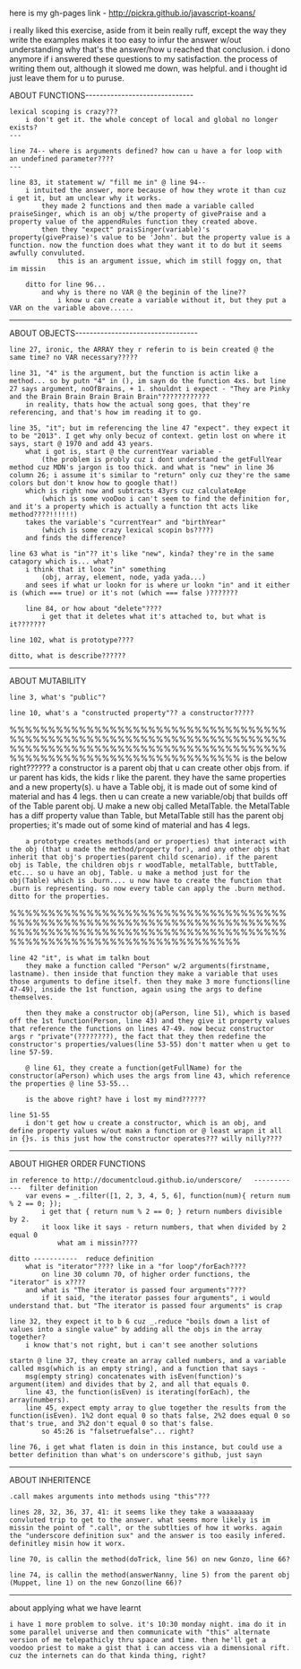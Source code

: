 here is my gh-pages link - 
http://pickra.github.io/javascript-koans/


i really liked this exercise, aside from it bein really ruff, except the way they write the examples makes it too easy to infur the answer w/out understanding why that's the answer/how u reached that conclusion. i dono anymore if i answered these questions to my satisfaction. the process of writing them out, although it slowed me down, was helpful. and i thought id just leave them for u to puruse.




ABOUT FUNCTIONS------------------------------

	lexical scoping is crazy???
		i don't get it. the whole concept of local and global no longer exists?
	---

	line 74-- where is arguments defined? how can u have a for loop with an undefined parameter????
	---

	line 83, it statement w/ "fill me in" @ line 94--
		i intuited the answer, more because of how they wrote it than cuz i get it, but am unclear why it works.
			they made 2 functions and then made a variable called praiseSinger, which is an obj w/the property of givePraise and a property value of the appendRules function they created above.
			then they "expect" praisSinger(variable)'s property(givePraise)'s value to be 'John'. but the property value is a function. now the function does what they want it to do but it seems awfully convuluted.	
				this is an argument issue, which im still foggy on, that im missin

		ditto for line 96...
			and why is there no VAR @ the beginin of the line?? 
				i know u can create a variable without it, but they put a VAR on the variable above......
--------------------------------------------------------------------------------------------------------------------

ABOUT OBJECTS----------------------------------

	line 27, ironic, the ARRAY they r referin to is bein created @ the same time? no VAR necessary?????

	line 31, "4" is the argument, but the function is actin like a method... so by putn "4" in (), im sayn do the function 4xs. but line 27 says argument, noOfBrains, + 1. shouldnt i expect - "They are Pinky and the Brain Brain Brain Brain Brain"???????????? 
		in reality, thats how the actual song goes, that they're referencing, and that's how im reading it to go.

	line 35, "it"; but im referencing the line 47 "expect". they expect it to be "2013". I get why only becuz of context. getin lost on where it says, start @ 1970 and add 43 years.
		what i got is, start @ the currentYear variable -	
			(the problem is probly cuz i dont understand the getFullYear method cuz MDN's jargon is too thick. and what is "new" in line 36 column 26; i assume it's similar to "return" only cuz they're the same colors but don't know how to google that!)
		which is right now and subtracts 43yrs cuz calculateAge 
			(which is some vooDoo i can't seem to find the definition for, and it's a property which is actually a function tht acts like  method????!!!!!!) 
		takes the variable's "currentYear" and "birthYear"
			(which is some crazy lexical scopin bs????) 
		and finds the difference?

	line 63 what is "in"?? it's like "new", kinda? they're in the same catagory which is... what?
		i think that it loox "in" something 
			(obj, array, element, node, yada yada...)
		and sees if what ur lookn for is where ur lookn "in" and it either is (which === true) or it's not (which === false )???????

		line 84, or how about "delete"???? 
			i get that it deletes what it's attached to, but what is it???????

	line 102, what is prototype????	

	ditto, what is describe??????
----------------------------------------------------------------------------------------------------------------------------

ABOUT MUTABILITY

	line 3, what's "public"?

	line 10, what's a "constructed property"?? a constructor?????
%%%%%%%%%%%%%%%%%%%%%%%%%%%%%%%%%%%%%%%%%%%%%%%%%%%%%%%%%%%%%%%%%%%%%%%%%%%%%%%%%%%%%%%%%%%%%%%%%%%%%%%%%%%%%%%%%%%%%%%%%%%%%%%%%%%%%%%%%%
	is the below right??????
		a constructor is a parent obj that u can create other objs from. if ur parent has kids, the kids r like the parent. they have the same properties and a new property(s). u have a Table obj, it is made out of some kind of material and has 4 legs. then u can create a new variable/obj that builds off of the Table parent obj. U make a new obj called MetalTable. the MetalTable has a diff property value than Table, but MetalTable still has the parent obj properties; it's made out of some kind of material and has 4 legs.

		a prototype creates methods(and or properties) that interact with the obj (that u made the method/property for), and any other objs that inherit that obj's properties(parent child scenario). if the parent obj is Table, the children objs r woodTable, metalTable, buttTable, etc... so u have an obj, Table. u make a method just for the obj(Table) which is .burn.... u now have to create the function that .burn is representing. so now every table can apply the .burn method. ditto for the properties.
%%%%%%%%%%%%%%%%%%%%%%%%%%%%%%%%%%%%%%%%%%%%%%%%%%%%%%%%%%%%%%%%%%%%%%%%%%%%%%%%%%%%%%%%%%%%%%%%%%%%%%%%%%%%%%%%%%%%%%%%%%%%%%%%%%%%%%%%%%


	line 42 "it", is what im talkn bout
		they make a function called "Person" w/2 arguments(firstname, lastname). then inside that function they make a variable that uses those arguments to define itself. then they make 3 more functions(line 47-49), inside the 1st function, again using the args to define themselves.	
		
		then they make a constructor obj(aPerson, line 51), which is based off the 1st function(Person, line 43) and they give it property values that reference the functions on lines 47-49. now becuz constructor args r "private"(????????), the fact that they then redefine the constructor's properties/values(line 53-55) don't matter when u get to line 57-59.

		@ line 61, they create a function(getFullName) for the constructor(aPerson) which uses the args from line 43, which reference the properties @ line 53-55...

		is the above right? have i lost my mind?????? 

	line 51-55
		i don't get how u create a constructor, which is an obj, and define property values w/out makn a function or @ least wrapn it all in {}s. is this just how the constructor operates??? willy nilly????
-----------------------------------------------------------------------------------------------------------

ABOUT HIGHER ORDER FUNCTIONS

	in reference to http://documentcloud.github.io/underscore/   ------------  filter definition
		var evens = _.filter([1, 2, 3, 4, 5, 6], function(num){ return num % 2 == 0; });
			i get that { return num % 2 == 0; } return numbers divisible by 2. 
			it loox like it says - return numbers, that when divided by 2 equal 0
				what am i missin????

	ditto -----------  reduce definition
		what is "iterator"???? like in a "for loop"/forEach????
			on line 30 column 70, of higher order functions, the "iterator" is x????
		and what is "The iterator is passed four arguments"????
			if it said, "the iterator passes four arguments", i would understand that. but "The iterator is passed four arguments" is crap

	line 32, they expect it to b 6 cuz _.reduce "boils down a list of values into a single value" by adding all the objs in the array together?
		i know that's not right, but i can't see another solutions

	startn @ line 37, they create an array called numbers, and a variable called msg(which is an empty string), and a function that says - 
		msg(empty string) concatenates with isEven(function)'s argument(item) and divides that by 2, and all that equals 0.
		line 43, the function(isEven) is iterating(forEach), the array(numbers).
		line 45, expect empty array to glue together the results from the function(isEven). 1%2 dont equal 0 so thats false, 2%2 does equal 0 so that's true, and 3%2 don't equal 0 so that's false. 
			so 45:26 is "falsetruefalse"... right?

	line 76, i get what flaten is doin in this instance, but could use a better definition than what's on underscore's github, just sayn
-----------------------------------------------------------------------------------------------------------------------------------------

ABOUT INHERITENCE

	.call makes arguments into methods using "this"???

	lines 28, 32, 36, 37, 41: it seems like they take a waaaaaaay convluted trip to get to the answer. what seems more likely is im missin the point of ".call", or the subtlties of how it works. again the "underscore definition sux" and the answer is too easily infered. definitley misin how it worx.

	line 70, is callin the method(doTrick, line 56) on new Gonzo, line 66?

	line 74, is callin the method(answerNanny, line 5) from the parent obj (Muppet, line 1) on the new Gonzo(line 66)?

-----------------------------------------------------------------------------------------------------------------------------------------

about applying what we have learnt

	i have 1 more problem to solve. it's 10:30 monday night. ima do it in some parallel universe and then communicate with "this" alternate version of me telepathicly thru space and time. then he'll get a voodoo priest to make a gist that i can access via a dimensional rift. cuz the internets can do that kinda thing, right?










